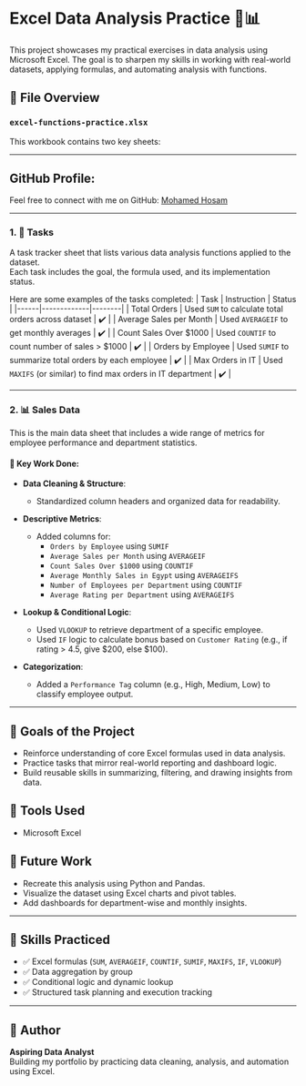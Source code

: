 
# Excel Data Analysis Practice 🧮📊

This project showcases my practical exercises in data analysis using Microsoft Excel. The goal is to sharpen my skills in working with real-world datasets, applying formulas, and automating analysis with functions.

## 📁 File Overview

### `excel-functions-practice.xlsx`

This workbook contains two key sheets:

---

## GitHub Profile:
Feel free to connect with me on GitHub: [Mohamed Hosam](https://github.com/mohamedhosam4)

---

### 1. 📄 **Tasks**

A task tracker sheet that lists various data analysis functions applied to the dataset.  
Each task includes the goal, the formula used, and its implementation status.

Here are some examples of the tasks completed:
| Task | Instruction | Status |
|------|-------------|--------|
| Total Orders | Used `SUM` to calculate total orders across dataset | ✔️ |
| Average Sales per Month | Used `AVERAGEIF` to get monthly averages | ✔️ |
| Count Sales Over $1000 | Used `COUNTIF` to count number of sales > $1000 | ✔️ |
| Orders by Employee | Used `SUMIF` to summarize total orders by each employee | ✔️ |
| Max Orders in IT | Used `MAXIFS` (or similar) to find max orders in IT department | ✔️ |

---

### 2. 📊 **Sales Data**

This is the main data sheet that includes a wide range of metrics for employee performance and department statistics.

#### 📌 Key Work Done:
- **Data Cleaning & Structure**:
  - Standardized column headers and organized data for readability.

- **Descriptive Metrics**:
  - Added columns for:
    - `Orders by Employee` using `SUMIF`
    - `Average Sales per Month` using `AVERAGEIF`
    - `Count Sales Over $1000` using `COUNTIF`
    - `Average Monthly Sales in Egypt` using `AVERAGEIFS`
    - `Number of Employees per Department` using `COUNTIF`
    - `Average Rating per Department` using `AVERAGEIFS`

- **Lookup & Conditional Logic**:
  - Used `VLOOKUP` to retrieve department of a specific employee.
  - Used `IF` logic to calculate bonus based on `Customer Rating` (e.g., if rating > 4.5, give $200, else $100).

- **Categorization**:
  - Added a `Performance Tag` column (e.g., High, Medium, Low) to classify employee output.

---

## 🎯 Goals of the Project

- Reinforce understanding of core Excel formulas used in data analysis.
- Practice tasks that mirror real-world reporting and dashboard logic.
- Build reusable skills in summarizing, filtering, and drawing insights from data.

## 🔧 Tools Used

- Microsoft Excel

## 🚀 Future Work

- Recreate this analysis using Python and Pandas.
- Visualize the dataset using Excel charts and pivot tables.
- Add dashboards for department-wise and monthly insights.

---

## 🧠 Skills Practiced

- ✅ Excel formulas (`SUM`, `AVERAGEIF`, `COUNTIF`, `SUMIF`, `MAXIFS`, `IF`, `VLOOKUP`)
- ✅ Data aggregation by group
- ✅ Conditional logic and dynamic lookup
- ✅ Structured task planning and execution tracking

---

## 📌 Author

**Aspiring Data Analyst**  
Building my portfolio by practicing data cleaning, analysis, and automation using Excel.  
